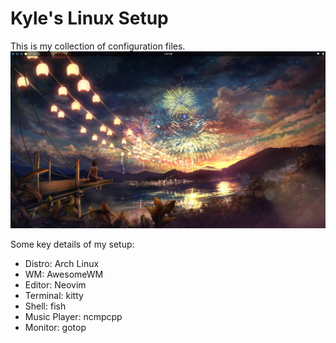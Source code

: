 # Kyle's Linux Setup
This is my collection of configuration files.
![Wallpaper](.assets/wallpaper.png)

Some key details of my setup:
- Distro: Arch Linux
- WM: AwesomeWM
- Editor: Neovim
- Terminal: kitty
- Shell: fish
- Music Player: ncmpcpp
- Monitor: gotop

